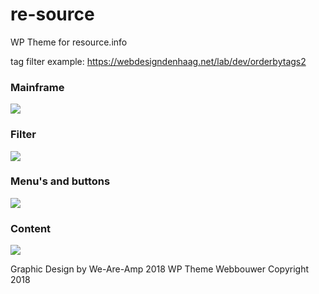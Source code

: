 # re-source


WP Theme for resource.info

tag filter example: https://webdesigndenhaag.net/lab/dev/orderbytags2


### Mainframe
![](https://github.com/webbouwer/re-source/blob/master/dev/20180815_195736.jpg)


### Filter
![](https://github.com/webbouwer/re-source/blob/master/dev/20180815_195833.jpg)


### Menu's and buttons
![](https://github.com/webbouwer/re-source/blob/master/dev/20180815_195757.jpg)


### Content
![](https://github.com/webbouwer/re-source/blob/master/dev/20180815_195805.jpg)



Graphic Design by We-Are-Amp 2018
WP Theme Webbouwer Copyright 2018

